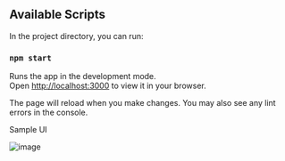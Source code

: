## Available Scripts

In the project directory, you can run:

### `npm start`

Runs the app in the development mode.\
Open [http://localhost:3000](http://localhost:3000) to view it in your browser.

The page will reload when you make changes.
You may also see any lint errors in the console.


Sample UI

![image](https://user-images.githubusercontent.com/22363352/195055392-947bda1e-4ab9-40f5-ba24-16201fa250bd.png)
